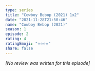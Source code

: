 ```yaml
---
type: series
title: "Cowboy Bebop (2021) 1x2"
date: "2021-11-28T21:50:46"
name: "Cowboy Bebop (2021)"
season: 1
episode: 2
rating: 4
ratingEmoji: "⭐️⭐️⭐️⭐️"
share: false
---
```


*[No review was written for this episode]*
